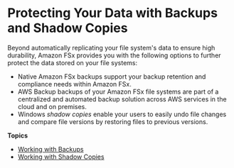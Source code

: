 # Protecting Your Data with Backups and Shadow Copies<a name="data-protection"></a>

Beyond automatically replicating your file system's data to ensure high durability, Amazon FSx provides you with the following options to further protect the data stored on your file systems:
+ Native Amazon FSx backups support your backup retention and compliance needs within Amazon FSx\.
+ AWS Backup backups of your Amazon FSx file systems are part of a centralized and automated backup solution across AWS services in the cloud and on premises\.
+ Windows *shadow copies* enable your users to easily undo file changes and compare file versions by restoring files to previous versions\.

**Topics**
+ [Working with Backups](using-backups.md)
+ [Working with Shadow Copies](shadow-copies-fsxW.md)